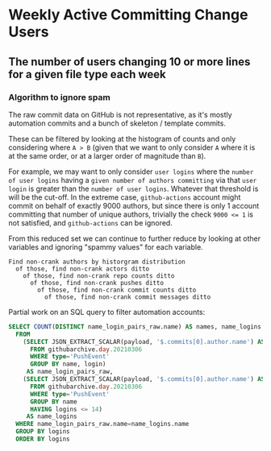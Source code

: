# Weekly Active Committing Change Users
## The number of users changing 10 or more lines for a given file type each week

### Algorithm to ignore spam

The raw commit data on GitHub is not representative, as it's mostly automation commits and a bunch of skeleton / template commits.

These can be filtered by looking at the histogram of counts and only considering where `A > B` (given that we want to only consider `A` where it is at the same order, or at a larger order of magnitude than `B`).

For example, we may want to only consider `user logins` where the `number of user logins` having a `given number of authors committing` via that `user login` is greater than the `number of user logins`. Whatever that threshold is will be the cut-off. In the extreme case, `github-actions` account might commit on behalf of exactly 9000 authors, but since there is only 1 account committing that number of unique authors, trivially the check `9000 <= 1` is not satisfied, and `github-actions` can be ignored.

From this reduced set we can continue to further reduce by looking at other variables and ignoring "spammy values" for each variable.

```
Find non-crank authors by historgram distribution
  of those, find non-crank actors ditto
    of those, find non-crank repo counts ditto
      of those, find non-crank pushes ditto
        of those, find non-crank commit counts ditto
          of those, find non-crank commit messages ditto
```

Partial work on an SQL query to filter automation accounts:

```sql
SELECT COUNT(DISTINCT name_login_pairs_raw.name) AS names, name_logins.logins AS logins
  FROM
    (SELECT JSON_EXTRACT_SCALAR(payload, '$.commits[0].author.name') AS name, actor.login AS login
      FROM githubarchive.day.20210306
      WHERE type='PushEvent'
      GROUP BY name, login)
     AS name_login_pairs_raw,
    (SELECT JSON_EXTRACT_SCALAR(payload, '$.commits[0].author.name') AS name, COUNT(DISTINCT actor.login) AS logins
      FROM githubarchive.day.20210306
      WHERE type='PushEvent'
      GROUP BY name
      HAVING logins <= 14)
     AS name_logins
  WHERE name_login_pairs_raw.name=name_logins.name
  GROUP BY logins
  ORDER BY logins
```
